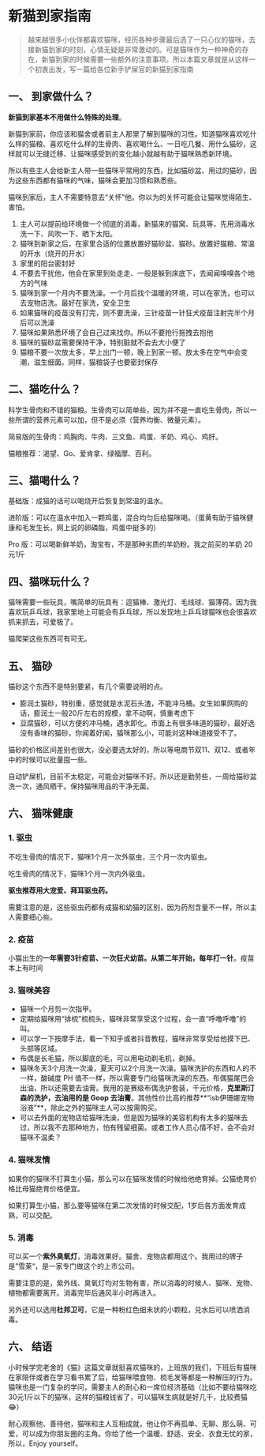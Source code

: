 # 新猫到家指南

> 越来越很多小伙伴都喜欢猫咪，经历各种步骤最后选了一只心仪的猫咪，去接新猫到家的时刻，心情无疑是非常激动的。可是猫咪作为一种神奇的存在，新猫到家的时候需要一些额外的注意事项。所以本篇文章就是从这样一个初衷出发，写一篇给各位新手铲屎官的新猫到家指南



## 一、 到家做什么？

**新猫到家基本不用做什么特殊的处理**。

新猫到家前，你应该和猫舍或者前主人那里了解到猫咪的习性。知道猫咪喜欢吃什么样的猫粮、喜欢吃什么样的生骨肉、喜欢喝什么、一日吃几餐、用什么猫砂，这样就可以无缝迁移、让猫咪感受到的变化越小就越有助于猫咪熟悉新环境。

所以有些主人会给新主人带一些猫咪平常用的东西，比如猫砂盆、用过的猫砂，因为这些东西都有猫咪的气味，猫咪会更加习惯和熟悉些。

猫咪到家后，主人不需要特意去“关怀”他。你以为的关怀可能会让猫咪觉得陌生、害怕。

1. 主人可以提前给环境做一个彻底的消毒，新猫来的猫窝、玩具等，先用消毒水洗一下、风吹一下、晒下太阳。
2. 猫咪到新家之后，在家里合适的位置放置好猫砂盆、猫砂。放置好猫粮、常温的开水（烧开的开水）
3. 家里的阳台密封好
4. 不要去干扰他，他会在家里到处走走、一般是躲到床底下，去闻闻嗅嗅各个地方的气味
5. 猫咪到家一个月内不要洗澡。一个月后找个温暖的环境，可以在家洗，也可以去宠物店洗。最好在家洗，安全卫生
6. 如果猫咪的疫苗没有打完，则不要洗澡，三针疫苗一针狂犬疫苗注射完半个月后可以洗澡
7. 猫咪如果熟悉环境了会自己过来找你。所以不要抢行拖拽去抱他
8. 猫咪的猫砂盆需要保持干净，特别脏就不会去大小便了
9. 猫粮不要一次放太多，早上出门一顿，晚上到家一顿。放太多在空气中会变潮，滋生细菌。同样，猫粮袋子也要密封保存



## 二、猫吃什么？

科学生骨肉和不错的猫粮。生骨肉可以简单些，因为并不是一直吃生骨肉，所以一些所谓的营养元素可以加，但不是必须（营养均衡、微量元素）。

简易版的生骨肉：鸡胸肉、牛肉、三文鱼、鸡蛋、羊奶、鸡心、鸡肝。

猫粮推荐：渴望、Go、爱肯拿、绿福摩、百利。



## 三、猫喝什么？

基础版：成猫的话可以喝烧开后恢复到常温的温水。

进阶版：可以在温水中加入一颗鸡蛋，混合均匀后给猫咪喝。（蛋黄有助于猫咪健康和毛发生长，网上说的卵磷脂，鸡蛋中挺多的）

Pro 版：可以喝新鲜羊奶，淘宝有，不是那种劣质的羊奶粉。我之前买的羊奶 20元1斤



## 四、猫咪玩什么？

猫咪需要一些玩具，嘴简单的玩具有：逗猫棒、激光灯、毛线球、猫薄荷。因为我喜欢玩乒乓球，我家里地上可能会有乒乓球，所以发现地上乒乓球猫咪也会很喜欢抓来抓去，可爱极了。

猫爬架这些东西可有可无。



## 五、 猫砂

猫砂这个东西不是特别要紧，有几个需要说明的点。

- 膨润土猫砂，特别重，感觉就是水泥石头渣，不能冲马桶。女生如果网购的话，膨润土一般20斤左右的规模，拿不动啊，慎重考虑下
- 豆腐猫砂，可以方便的冲马桶，遇水即化。市面上有很多味道的猫砂，最好选没有香味的猫砂，你闻着好闻，猫咪那么小，可能对这种味道接受不了。

猫砂的价格区间差别也很大，没必要选太好的，所以等电商节双11、双12、或者年中的时候可以批量囤一些。

自动铲屎机，目前不太稳定，可能会对猫咪不好。所以还是勤劳些，一周给猫砂盆洗一次，通风晒干。保持猫咪用品的干净无菌。



## 六、 猫咪健康

### 1. 驱虫

不吃生骨肉的情况下，猫咪1个月一次外驱虫，三个月一次内驱虫。

吃生骨肉的情况下，猫咪1个月一次内外驱虫。

**驱虫推荐用大宠爱、拜耳驱虫药。**

需要注意的是，这些驱虫药都有成猫和幼猫的区别，因为药剂含量不一样，所以主人需要细心些。



### 2. 疫苗

小猫出生的**一年需要3针疫苗、一次狂犬幼苗。从第二年开始，每年打一针**。疫苗本上有时间



### 3. 猫咪美容

- 猫咪一个月剪一次指甲。
- 定期给猫咪用“排梳”梳梳头，猫咪非常享受这个过程，会一直“呼噜呼噜”的叫。
- 可以学一下按摩手法，看一下知乎或者抖音教程，猫咪非常享受给他摸下巴、头部等区域。
- 布偶是长毛猫，所以脚底的毛，可以用电动剃毛机，剃掉。
- 猫咪冬天3个月洗一次澡，夏天可以2个月洗一次澡。猫咪洗护的东西和人的不一样，酸碱度 PH 值不一样，所以需要专门给猫咪洗澡的东西。布偶猫尾巴会出油，所以还需要去油膏。我用的是赛级布偶洗护套装，千元价格，**克里斯汀森的洗护，去油用的是 Goop 去油膏**。其他性价比高的推荐**“isb伊珊娜宠物浴液”**，除此之外的猫咪主人可以按需购买。
- 可以去外面的宠物店给猫咪洗澡，但是因为猫咪的美容机构有太多的猫咪去过，所以我不去那种地方，怕有残留细菌。或者工作人员心情不好，会不会对猫咪不温柔？



### 4. 猫咪发情

如果你的猫咪不打算生小猫，那么可以在猫咪发情的时候给他绝育掉。公猫绝育价格比母猫绝育价格便宜。

如果打算生小猫，那么要等猫咪在第二次发情的时候交配，1岁后各方面发育成熟，可以交配。



### 5. 消毒

可以买一个**紫外臭氧灯**，消毒效果好。猫舍、宠物店都用这个。我用过的牌子是”雪莱“，是一家专门做这个的上市公司。

需要注意的是，紫外线、臭氧灯均对生物有害，所以消毒的时候人、猫咪、宠物、植物都需要离开。消毒完毕后通风半小时再进入。

另外还可以选用**杜邦卫可**，它是一种粉红色细末状的小颗粒，兑水后可以喷洒消毒。



## 六、 结语

小时候学完老舍的《猫》这篇文章就挺喜欢猫咪的，上班族的我们，下班后有猫咪在家陪伴或者在学习看书累了后，给猫咪喂食物、梳毛发等都是一种解压的行为。猫咪也是一门复杂的学问，需要主人的耐心和一席位经济基础（比如不要给猫咪吃30元1斤以下的猫咪，这样的猫粮钱省了，可以猫咪生病就是好几千，比较费猫 😂）

耐心观察他、善待他，猫咪和主人互相成就，他让你不再孤单、无聊、那么萌、可爱，可以成为你朋友圈的主角。你给了他一个温暖、舒适、安全、衣食无忧的家，所以，Enjoy yourself。









